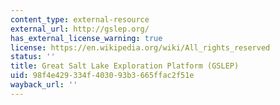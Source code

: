 ```yaml
---
content_type: external-resource
external_url: http://gslep.org/
has_external_license_warning: true
license: https://en.wikipedia.org/wiki/All_rights_reserved
status: ''
title: Great Salt Lake Exploration Platform (GSLEP)
uid: 98f4e429-334f-4030-93b3-665ffac2f51e
wayback_url: ''
---
```

